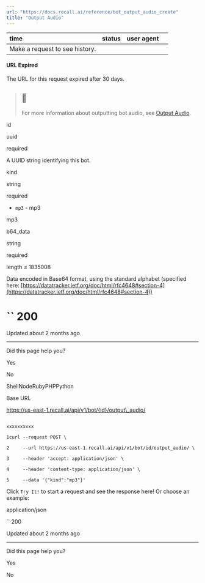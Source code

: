 ```yaml
---
url: "https://docs.recall.ai/reference/bot_output_audio_create"
title: "Output Audio"
---
```


| time | status | user agent |  |
| :-- | :-- | :-- | :-- |
| Make a request to see history. |

#### URL Expired

The URL for this request expired after 30 days.

> ## 📘
>
> For more information about outputting bot audio, see [Output Audio](https://docs.recall.ai/docs/output-audio-in-meetings).

id

uuid

required

A UUID string identifying this bot.

kind

string

required

- `mp3` \- mp3

mp3

b64\_data

string

required

length ≤ 1835008

Data encoded in Base64 format, using the standard alphabet (specified here: [https://datatracker.ietf.org/doc/html/rfc4648#section-4](https://datatracker.ietf.org/doc/html/rfc4648#section-4))

# `` 200

Updated about 2 months ago

* * *

Did this page help you?

Yes

No

ShellNodeRubyPHPPython

Base URL

https://us-east-1.recall.ai/api/v1/bot/{id}/output\_audio/

```

xxxxxxxxxx

1curl --request POST \

2     --url https://us-east-1.recall.ai/api/v1/bot/id/output_audio/ \

3     --header 'accept: application/json' \

4     --header 'content-type: application/json' \

5     --data '{"kind":"mp3"}'

```

Click `Try It!` to start a request and see the response here! Or choose an example:

application/json

`` 200

Updated about 2 months ago

* * *

Did this page help you?

Yes

No